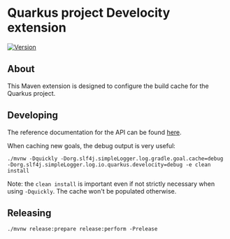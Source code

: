 # Quarkus project Develocity extension

[![Version](https://img.shields.io/maven-central/v/io.quarkus.develocity/quarkus-project-develocity-extension?logo=apache-maven&style=for-the-badge)](https://central.sonatype.com/artifact/io.quarkus.develocity/quarkus-project-develocity-extension)

## About

This Maven extension is designed to configure the build cache for the Quarkus project.

## Developing

The reference documentation for the API can be found [here](https://docs.gradle.com/enterprise/maven-extension/api/com/gradle/maven/extension/api/cache/MojoMetadataProvider.Context.html).

When caching new goals, the debug output is very useful:

```
./mvnw -Dquickly -Dorg.slf4j.simpleLogger.log.gradle.goal.cache=debug -Dorg.slf4j.simpleLogger.log.io.quarkus.develocity=debug -e clean install
```

Note: the `clean install` is important even if not strictly necessary when using `-Dquickly`.
The cache won't be populated otherwise.

## Releasing

```
./mvnw release:prepare release:perform -Prelease
```
